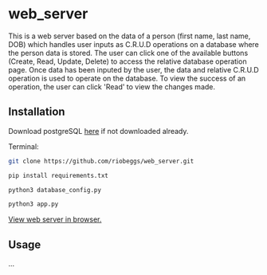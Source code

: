 # web_server

This is a web server based on the data of a person (first name, last name, DOB) which handles user inputs as C.R.U.D operations on a database where the person data is stored.
The user can click one of the available buttons (Create, Read, Update, Delete) to access the relative database operation page.
Once data has been inputed by the user, the data and relative C.R.U.D operation is used to operate on the database. 
To view the success of an operation, the user can click 'Read' to view the changes made.


## Installation
Download postgreSQL [here](https://www.postgresql.org/download/) if not downloaded already.

Terminal:
```bash
git clone https://github.com/riobeggs/web_server.git
```
```bash
pip install requirements.txt
```
```bash
python3 database_config.py 
```
```bash
python3 app.py 
```
[View web server in browser.](http://127.0.0.1:5000)


## Usage
...
